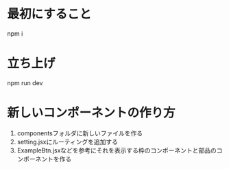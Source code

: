 # 最初にすること
npm i

# 立ち上げ
npm run dev

# 新しいコンポーネントの作り方
1. componentsフォルダに新しいファイルを作る
2. setting.jsxにルーティングを追加する
3. ExampleBtn.jsxなどを参考にそれを表示する枠のコンポーネントと部品のコンポーネントを作る